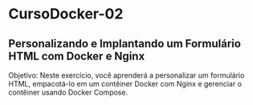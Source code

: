 # CursoDocker-02

## Personalizando e Implantando um Formulário HTML com Docker e Nginx

Objetivo: Neste exercício, você aprenderá a personalizar um formulário HTML, empacotá-lo em um contêiner Docker com Nginx e gerenciar o contêiner usando Docker Compose.
